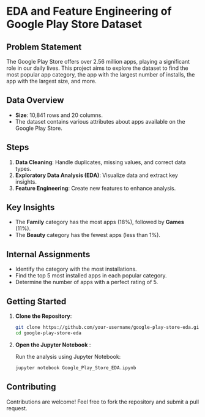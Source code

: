 # EDA and Feature Engineering of Google Play Store Dataset

## Problem Statement

The Google Play Store offers over 2.56 million apps, playing a significant role in our daily lives. This project aims to explore the dataset to find the most popular app category, the app with the largest number of installs, the app with the largest size, and more.

## Data Overview

- **Size**: 10,841 rows and 20 columns.
- The dataset contains various attributes about apps available on the Google Play Store.

## Steps

1. **Data Cleaning**: Handle duplicates, missing values, and correct data types.
2. **Exploratory Data Analysis (EDA)**: Visualize data and extract key insights.
3. **Feature Engineering**: Create new features to enhance analysis.

## Key Insights

- The **Family** category has the most apps (18%), followed by **Games** (11%).
- The **Beauty** category has the fewest apps (less than 1%).

## Internal Assignments

- Identify the category with the most installations.
- Find the top 5 most installed apps in each popular category.
- Determine the number of apps with a perfect rating of 5.

## Getting Started

1. **Clone the Repository**:

   ```bash
   git clone https://github.com/your-username/google-play-store-eda.git
   cd google-play-store-eda
   ```

2. **Open the Jupyter Notebook** :

   Run the analysis using Jupyter Notebook:

   ```bash
   jupyter notebook Google_Play_Store_EDA.ipynb
   ```

## Contributing

Contributions are welcome! Feel free to fork the repository and submit a pull request.
